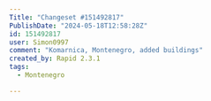 ```yaml
---
Title: "Changeset #151492817"
PublishDate: "2024-05-18T12:58:28Z"
id: 151492817
user: Simon0997
comment: "Komarnica, Montenegro, added buildings"
created_by: Rapid 2.3.1
tags:
  - Montenegro

---
```


